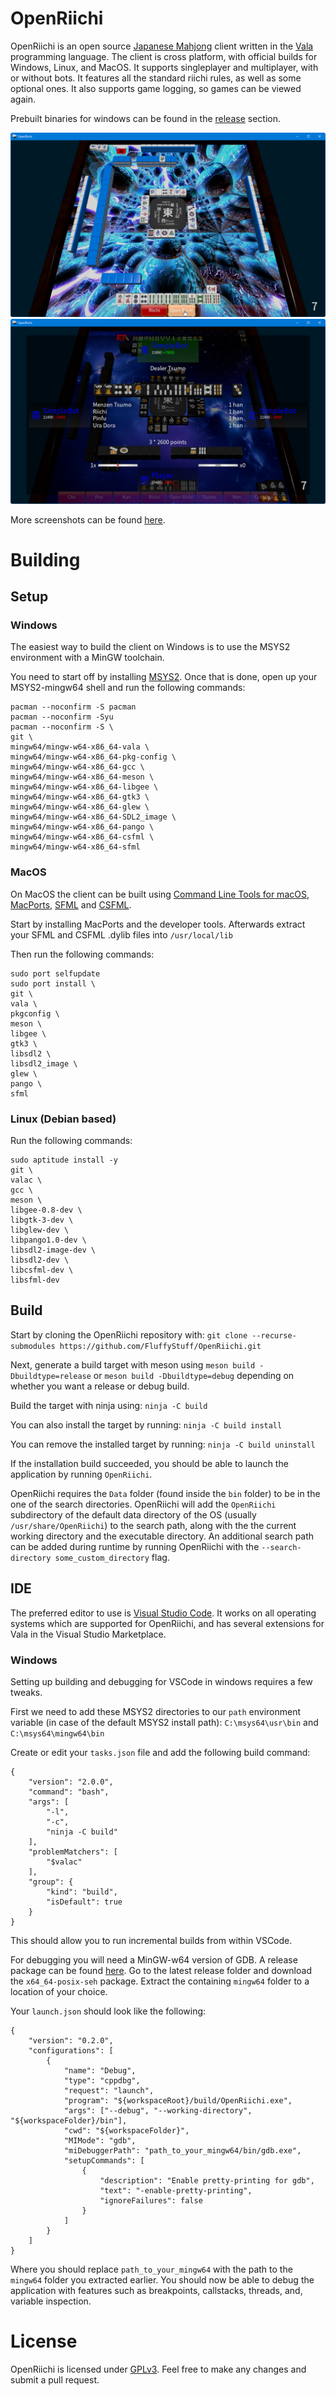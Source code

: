 # OpenRiichi

OpenRiichi is an open source [Japanese Mahjong](https://en.wikipedia.org/wiki/Japanese_Mahjong)
client written in the [Vala](https://wiki.gnome.org/Projects/Vala) programming language.
The client is cross platform, with official builds for Windows, Linux, and MacOS. It supports singleplayer and multiplayer, with or without bots.
It features all the standard riichi rules, as well as some optional ones. It also supports game logging, so games can be viewed again.

Prebuilt binaries for windows can be found in the [release](https://github.com/FluffyStuff/OpenRiichi/releases) section.

<div style="text-align:center">
<img src ="https://raw.githubusercontent.com/FluffyStuff/riichi-data/master/screenshots/screenshot1.png" />
<img src ="https://raw.githubusercontent.com/FluffyStuff/riichi-data/master/screenshots/screenshot5.png" />
</div>

More screenshots can be found [here](https://github.com/FluffyStuff/riichi-data).

# Building

## Setup

### Windows

The easiest way to build the client on Windows is to use the MSYS2 environment with a MinGW toolchain.

You need to start off by installing [MSYS2](https://msys2.github.io).
Once that is done, open up your MSYS2-mingw64 shell and run the following commands:

```
pacman --noconfirm -S pacman
pacman --noconfirm -Syu
pacman --noconfirm -S \
git \
mingw64/mingw-w64-x86_64-vala \
mingw64/mingw-w64-x86_64-pkg-config \
mingw64/mingw-w64-x86_64-gcc \
mingw64/mingw-w64-x86_64-meson \
mingw64/mingw-w64-x86_64-libgee \
mingw64/mingw-w64-x86_64-gtk3 \
mingw64/mingw-w64-x86_64-glew \
mingw64/mingw-w64-x86_64-SDL2_image \
mingw64/mingw-w64-x86_64-pango \
mingw64/mingw-w64-x86_64-csfml \
mingw64/mingw-w64-x86_64-sfml
```

### MacOS

On MacOS the client can be built using [Command Line Tools for macOS](https://developer.apple.com/download/more),
[MacPorts](https://www.macports.org/install.php), [SFML](https://www.sfml-dev.org/files/SFML-2.4.2-osx-clang.tar.gz) and [CSFML](https://www.sfml-dev.org/files/CSFML-2.4-osx-clang.tar.gz).

Start by installing MacPorts and the developer tools. Afterwards extract your SFML and CSFML .dylib files into `/usr/local/lib`

Then run the following commands:
```
sudo port selfupdate
sudo port install \
git \
vala \
pkgconfig \
meson \
libgee \
gtk3 \
libsdl2 \
libsdl2_image \
glew \
pango \
sfml
```

### Linux (Debian based)

Run the following commands:
```
sudo aptitude install -y
git \
valac \
gcc \
meson \
libgee-0.8-dev \
libgtk-3-dev \
libglew-dev \
libpango1.0-dev \
libsdl2-image-dev \
libsdl2-dev \
libcsfml-dev \
libsfml-dev
```

## Build

Start by cloning the OpenRiichi repository with: ```git clone --recurse-submodules https://github.com/FluffyStuff/OpenRiichi.git```

Next, generate a build target with meson using `meson build -Dbuildtype=release` or `meson build -Dbuildtype=debug` depending on whether you want a release or debug build.

Build the target with ninja using: `ninja -C build`

You can also install the target by running: `ninja -C build install`

You can remove the installed target by running: `ninja -C build uninstall`

If the installation build succeeded, you should be able to launch the application by running `OpenRiichi`.

OpenRiichi requires the `Data` folder (found inside the `bin` folder) to be in the one of the search directories. OpenRiichi will add the `OpenRiichi` subdirectory of the default data directory of the OS (usually `/usr/share/OpenRiichi`) to the search path, along with the the current working directory and the executable directory.
An additional search path can be added during runtime by running OpenRiichi with the `--search-directory some_custom_directory` flag.

## IDE

The preferred editor to use is [Visual Studio Code](https://code.visualstudio.com).
It works on all operating systems which are supported for OpenRiichi, and has several extensions for Vala in the Visual Studio Marketplace.

### Windows

Setting up building and debugging for VSCode in windows requires a few tweaks. 

First we need to add these MSYS2 directories to our `path` environment variable (in case of the default MSYS2 install path): `C:\msys64\usr\bin` and `C:\msys64\mingw64\bin`

Create or edit your `tasks.json` file and add the following build command:
```
{
    "version": "2.0.0",
    "command": "bash",
    "args": [
        "-l",
        "-c",
        "ninja -C build"
    ],
    "problemMatchers": [
        "$valac"
    ],
    "group": {
        "kind": "build",
        "isDefault": true
    }
}
```

This should allow you to run incremental builds from within VSCode.

For debugging you will need a MinGW-w64 version of GDB. A release package can be found [here](https://sourceforge.net/projects/mingw-w64/files/Toolchains%20targetting%20Win64/Personal%20Builds/mingw-builds). Go to the latest release folder and download the `x64_64-posix-seh` package. Extract the containing `mingw64` folder to a location of your choice.

Your `launch.json` should look like the following:
```
{
    "version": "0.2.0",
    "configurations": [
        {
            "name": "Debug",
            "type": "cppdbg",
            "request": "launch",
            "program": "${workspaceRoot}/build/OpenRiichi.exe",
            "args": ["--debug", "--working-directory", "${workspaceFolder}/bin"],
            "cwd": "${workspaceFolder}",
            "MIMode": "gdb",
            "miDebuggerPath": "path_to_your_mingw64/bin/gdb.exe",
            "setupCommands": [
                {
                    "description": "Enable pretty-printing for gdb",
                    "text": "-enable-pretty-printing",
                    "ignoreFailures": false
                }
            ]
        }
    ]
}
```

Where you should replace `path_to_your_mingw64` with the path to the `mingw64` folder you extracted earlier. You should now be able to debug the application with features such as breakpoints, callstacks, threads, and, variable inspection.

# License

OpenRiichi is licensed under [GPLv3](https://www.gnu.org/licenses/quick-guide-gplv3.en.html).
Feel free to make any changes and submit a pull request.
